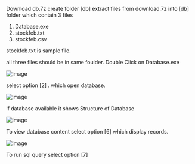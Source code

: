 Download db.7z
create folder [db]
extract files from download.7z into [db] folder
which contain 3 files
1. Database.exe
2. stockfeb.txt
3. stockfeb.csv

stockfeb.txt is sample file.

   all three files should be in same foulder. Double Click on Database.exe
   

   ![image](https://github.com/MaheshYTech/db/assets/53365208/089ae1dc-99b0-4a76-af57-5e8562c513f4)

select option [2] . which open database.

![image](https://github.com/MaheshYTech/db/assets/53365208/feebbc7c-e893-48ed-b2b7-18589b496e6c)

if database available it shows Structure of Database

![image](https://github.com/MaheshYTech/db/assets/53365208/7c1de96d-ed5c-4bc3-91c1-1b192ee08d3f)

To view database content select option [6] which display records.

![image](https://github.com/MaheshYTech/db/assets/53365208/f8604e45-d9ec-424f-b650-8fe6aebfa685)

To run sql query select option [7]




